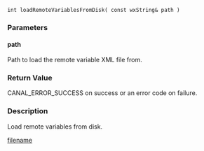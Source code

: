 


```clike
int loadRemoteVariablesFromDisk( const wxString& path )
```

### Parameters

#### path
Path to load the remote variable XML file from.

### Return Value
CANAL_ERROR_SUCCESS on success or an error code on failure.

### Description
Load remote variables from disk.



[filename](./bottom_copyright.md ':include')
